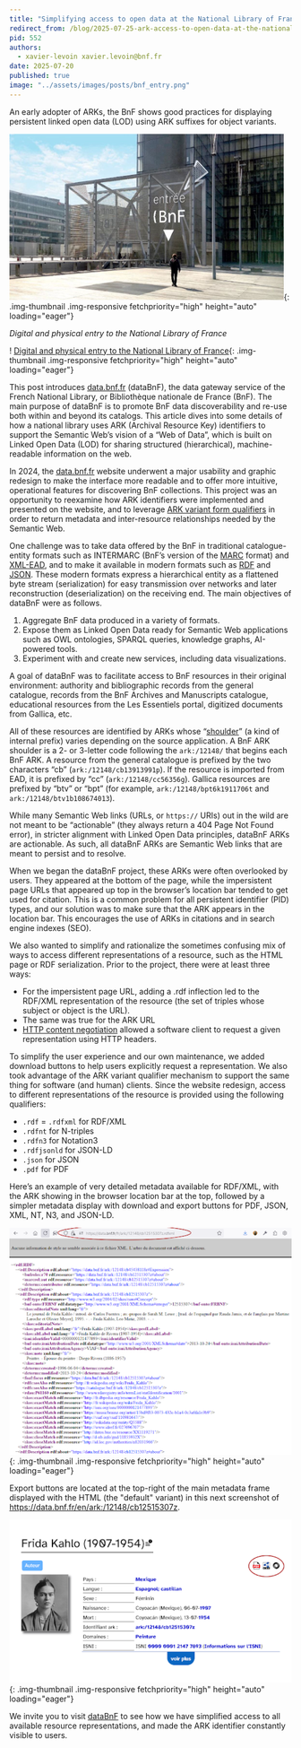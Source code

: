 ```yaml
---
title: "Simplifying access to open data at the National Library of France using ARK variants"
redirect_from: /blog/2025-07-25-ark-access-to-open-data-at-the-national-library-of-france/
pid: 552
authors:
  - xavier-levoin xavier.levoin@bnf.fr 
date: 2025-07-20
published: true
image: "../assets/images/posts/bnf_entry.png"
---
```


An early adopter of ARKs, the BnF shows good practices for displaying persistent linked open data (LOD) using
ARK suffixes for object variants.

<!--more-->

![Digital and physical entry to the National Library of France][entry]{: .img-thumbnail .img-responsive fetchpriority="high" height="auto" loading="eager"}

*Digital and physical entry to the National Library of France*

! [Digital and physical entry to the National Library of France](../../assets/images/posts/bnf_entry.png){: .img-thumbnail .img-responsive fetchpriority="high" height="auto" loading="eager"}

This post introduces [data.bnf.fr](https://data.bnf.fr) (dataBnF), the data gateway service of the French National Library, or Bibliothèque nationale de France (BnF). The main purpose of dataBnF is to promote BnF data discoverability and re-use both within and beyond its catalogs. This article dives into some details of how a national library uses ARK (Archival Resource Key) identifiers to support the Semantic Web’s vision of a “Web of Data”, which is built on Linked Open Data (LOD) for sharing structured (hierarchical), machine-readable information on the web.

In 2024, the [data.bnf.fr](https://data.bnf.fr) website underwent a major usability and graphic redesign to make the interface more readable and to offer more intuitive, operational  features for discovering BnF collections. This project was an opportunity to reexamine how ARK identifiers were implemented and presented on the website, and to leverage [ARK variant form
qualifiers](https://www.ietf.org/archive/id/draft-kunze-ark-40.html#name-arks-that-reveal-object-var) in order to return metadata and inter-resource relationships needed by the Semantic Web. 

One challenge was to take data offered by the BnF in traditional catalogue-entity formats such as INTERMARC (BnF’s version of the [MARC](https://www.loc.gov/marc/) format) and [XML-EAD](https://www.loc.gov/ead/index.html), and to make it available in modern formats such as [RDF](https://en.wikipedia.org/wiki/Resource_Description_Framework) and [JSON](https://en.wikipedia.org/wiki/JSON). These modern formats express a hierarchical entity as a flattened byte stream (serialization) for easy transmission over networks and later reconstruction (deserialization) on the receiving end. The main objectives of dataBnF were as follows.

1. Aggregate BnF data produced in a variety of formats.
2. Expose them as Linked Open Data ready for Semantic Web applications such as OWL ontologies, SPARQL queries, knowledge graphs, AI-powered tools.
3. Experiment with and create new services, including data visualizations.

A goal of dataBnF was to facilitate access to BnF resources in their original environment: authority and bibliographic records from the general catalogue, records from the BnF Archives and Manuscripts catalogue, educational resources from the Les Essentiels portal, digitized documents from Gallica, etc.

All of these resources are identified by ARKs whose “[shoulder](https://arks.org/about/ark-namespaces/)” (a kind of internal prefix) varies depending on the source application. A BnF ARK shoulder is a 2- or 3-letter code following the `ark:/12148/` that begins each BnF ARK. A resource from the general catalogue is prefixed by the two characters “cb” (`ark:/12148/cb13913991p`). If the resource is imported from EAD, it is prefixed by “cc” (`ark:/12148/cc56356g`). Gallica resources are prefixed by “btv” or “bpt” (for example, `ark:/12148/bpt6k1911706t` and `ark:/12148/btv1b108674013`).

While many Semantic Web links (URLs, or `https://` URIs) out in the wild are not meant to be “actionable” (they always return a 404 Page Not Found error), in stricter alignment with Linked Open Data principles, dataBnF ARKs are actionable. As such, all dataBnF ARKs are Semantic Web links that are meant to persist and to resolve.

When we began the dataBnF project, these ARKs were often overlooked by users. They appeared at the bottom of the page, while the impersistent page URLs that appeared up top in the browser’s location bar tended to get used for citation. This is a common problem for all persistent identifier (PID) types, and our solution was to make sure that the ARK appears in the location bar. This encourages  the use of ARKs in citations and in search engine indexes (SEO). 

We also wanted to simplify and rationalize the sometimes confusing mix of ways to access different representations of a resource, such as the  HTML page or RDF serialization. Prior to the project, there were at least three ways:

- For the impersistent page URL, adding a .rdf inflection led to the RDF/XML representation of the resource (the set of triples whose subject or object is the URL).
- The same was true for the ARK URL
- [HTTP content
  negotiation](https://www.rfc-editor.org/rfc/rfc9110.html#name-content-negotiation) allowed a software client to request a given representation using HTTP headers.

To simplify the user experience and our own maintenance, we added download buttons to help users explicitly request a representation. We also took advantage of the ARK variant qualifier mechanism to support the same thing for software (and human) clients.  Since the website redesign, access to different representations of the resource is provided using the following qualifiers:

- `.rdf` = `.rdfxml` for RDF/XML
- `.rdfnt` for N-triples
- `.rdfn3` for Notation3
- `.rdfjsonld` for JSON-LD
- `.json` for JSON
- `.pdf` for PDF

Here’s an example of very detailed metadata available for RDF/XML, with the ARK showing in the browser location bar at the top, followed by a simpler metadata display with download and export buttons for PDF, JSON, XML, NT, N3, and JSON-LD.

![example of very detailed metadata available for RDF/XML](../../assets/images/posts/bnf_rdf_mdata.png){: .img-thumbnail .img-responsive fetchpriority="high" height="auto" loading="eager"}

Export buttons are located at the top-right of the main metadata frame displayed with the HTML (the "default" variant) in this next screenshot of https://data.bnf.fr/en/ark:/12148/cb12515307z.
 
![screenshot of page for artist Frida Kahlo](../../assets/images/posts/bnf_frida_kahlo.png){: .img-thumbnail .img-responsive fetchpriority="high" height="auto" loading="eager"}

We invite you to visit [dataBnF](https://data.bnf.fr) to see how we have simplified access to all available resource representations, and made the ARK identifier constantly visible to users.

[entry]: ../../assets/images/posts/bnf_entry.png
